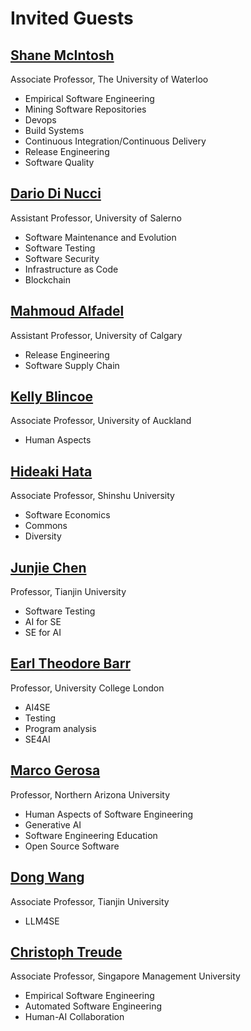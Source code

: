 # Invited Guests

## [Shane McIntosh](https://shanemcintosh.org/)

Associate Professor, The University of Waterloo	

- Empirical Software Engineering
- Mining Software Repositories
- Devops
- Build Systems
- Continuous Integration/Continuous Delivery
- Release Engineering
- Software Quality

## [Dario Di Nucci](https://dardin88.github.io/)

Assistant Professor, University of Salerno

- Software Maintenance and Evolution
- Software Testing
- Software Security
- Infrastructure as Code
- Blockchain


## [Mahmoud Alfadel](https://scholar.google.com/citations?user=KkmbVn4AAAAJ&hl=en)

Assistant Professor, University of Calgary	

- Release Engineering
- Software Supply Chain


## [Kelly Blincoe](https://kblincoe.github.io/)

Associate Professor, University of Auckland

- Human Aspects

## [Hideaki Hata](https://hideakihata.github.io/)	

Associate Professor, Shinshu University

- Software Economics
- Commons
- Diversity

## [Junjie Chen](https://sites.google.com/site/junjiechen08/)

Professor, Tianjin University

- Software Testing
- AI for SE
- SE for AI

## [Earl Theodore Barr](https://earlbarr.com/)

Professor, University College London

- AI4SE
- Testing
- Program analysis
- SE4AI

## [Marco Gerosa](https://scholar.google.com/citations?user=kjtuhEQAAAAJ&hl=en)
Professor, Northern Arizona University

- Human Aspects of Software Engineering
- Generative AI
- Software Engineering Education
- Open Source Software

## [Dong Wang](https://dong-w.github.io/)
Associate Professor, Tianjin University 

- LLM4SE

## [Christoph Treude](https://scholar.google.com/citations?user=-ie8QFEAAAAJ&hl=en)	
Associate Professor, Singapore Management University

- Empirical Software Engineering
- Automated Software Engineering
- Human-AI Collaboration

